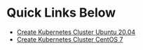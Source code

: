 # Quick Links Below

* [Create Kubernetes Cluster Ubuntu 20.04](https://github.com/dineshmistry/kubernetes/blob/main/guides/create-cluster-ubuntu20.md)
* [Create Kubernetes Cluster CentOS 7](https://github.com/dineshmistry/kubernetes/blob/main/guides/create-cluster-centos7.md)
